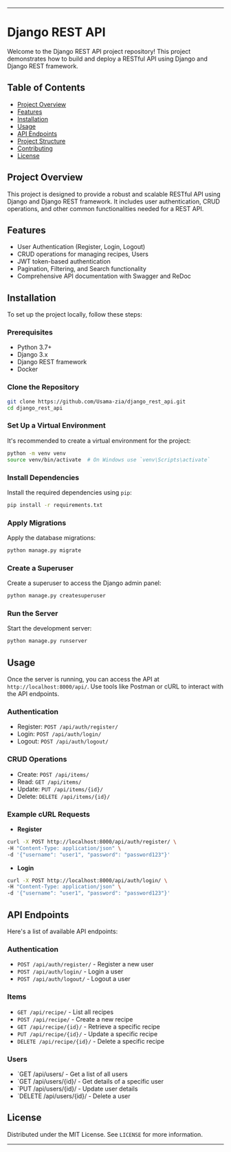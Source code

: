 
---

# Django REST API

Welcome to the Django REST API project repository! This project demonstrates how to build and deploy a RESTful API using Django and Django REST framework.

## Table of Contents
- [Project Overview](#project-overview)
- [Features](#features)
- [Installation](#installation)
- [Usage](#usage)
- [API Endpoints](#api-endpoints)
- [Project Structure](#project-structure)
- [Contributing](#contributing)
- [License](#license)

## Project Overview
This project is designed to provide a robust and scalable RESTful API using Django and Django REST framework. It includes user authentication, CRUD operations, and other common functionalities needed for a REST API.

## Features
- User Authentication (Register, Login, Logout)
- CRUD operations for managing recipes, Users
- JWT token-based authentication
- Pagination, Filtering, and Search functionality
- Comprehensive API documentation with Swagger and ReDoc

## Installation
To set up the project locally, follow these steps:

### Prerequisites
- Python 3.7+
- Django 3.x
- Django REST framework
- Docker

### Clone the Repository
```sh
git clone https://github.com/Usama-zia/django_rest_api.git
cd django_rest_api
```

### Set Up a Virtual Environment
It's recommended to create a virtual environment for the project:
```sh
python -m venv venv
source venv/bin/activate  # On Windows use `venv\Scripts\activate`
```

### Install Dependencies
Install the required dependencies using `pip`:
```sh
pip install -r requirements.txt
```

### Apply Migrations
Apply the database migrations:
```sh
python manage.py migrate
```

### Create a Superuser
Create a superuser to access the Django admin panel:
```sh
python manage.py createsuperuser
```

### Run the Server
Start the development server:
```sh
python manage.py runserver
```

## Usage
Once the server is running, you can access the API at `http://localhost:8000/api/`. Use tools like Postman or cURL to interact with the API endpoints.

### Authentication
- Register: `POST /api/auth/register/`
- Login: `POST /api/auth/login/`
- Logout: `POST /api/auth/logout/`

### CRUD Operations
- Create: `POST /api/items/`
- Read: `GET /api/items/`
- Update: `PUT /api/items/{id}/`
- Delete: `DELETE /api/items/{id}/`

### Example cURL Requests
- **Register**
```sh
curl -X POST http://localhost:8000/api/auth/register/ \
-H "Content-Type: application/json" \
-d '{"username": "user1", "password": "password123"}'
```
- **Login**
```sh
curl -X POST http://localhost:8000/api/auth/login/ \
-H "Content-Type: application/json" \
-d '{"username": "user1", "password": "password123"}'
```

## API Endpoints
Here's a list of available API endpoints:

### Authentication
- `POST /api/auth/register/` - Register a new user
- `POST /api/auth/login/` - Login a user
- `POST /api/auth/logout/` - Logout a user

### Items
- `GET /api/recipe/` - List all recipes
- `POST /api/recipe/` - Create a new recipe
- `GET /api/recipe/{id}/` - Retrieve a specific recipe
- `PUT /api/recipe/{id}/` - Update a specific recipe
- `DELETE /api/recipe/{id}/` - Delete a specific recipe

### Users
- `GET /api/users/ - Get a list of all users
- `GET /api/users/{id}/ - Get details of a specific user
- `PUT /api/users/{id}/ - Update user details
- `DELETE /api/users/{id}/ - Delete a user

## License
Distributed under the MIT License. See `LICENSE` for more information.

---
